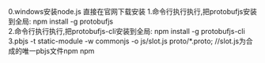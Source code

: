 0.windows安装node.js  直接在官网下载安装
1.命令行执行执行,把protobufjs安装到全局: npm install -g protobufjs    
2.命令行执行执行,把protobufjs-cli安装到全局: npm install -g protobufjs-cli
3.pbjs -t static-module -w commonjs -o js/slot.js proto/*.proto;    //slot.js为合成的唯一pbjs文件npm npm 